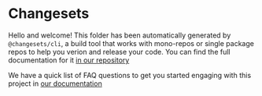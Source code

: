# Changesets

Hello and welcome! This folder has been automatically generated by `@changesets/cli`, a build tool that works with mono-repos or single package repos to help you verion and release your code. You can find the full documentation for it [in our repository](https://github.com/changesets/changesets)

We have a quick list of FAQ questions to get you started engaging with this project in [our documentation](https://github.com/changesets/changesets/blob/master/docs/common-questions.md)
